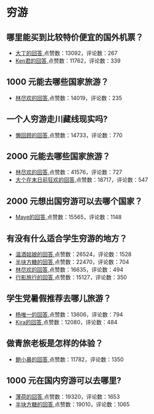 # 穷游
## 哪里能买到比较特价便宜的国外机票？
- [大丁的回答](https://www.zhihu.com/question/44501634/answer/612929015),点赞数：13092，评论数：267
- [Ken君的回答](https://www.zhihu.com/question/44501634/answer/97734668),点赞数：11762，评论数：339
## 1000 元能去哪些国家旅游？
- [林尽欢的回答](https://www.zhihu.com/question/314156988/answer/611448196),点赞数：14019，评论数：235
## 一个人穷游走川藏线现实吗?
- [懒回顾的回答](https://www.zhihu.com/question/365712425/answer/1063501208),点赞数：14733，评论数：770
## 2000 元能去哪些国家旅游？
- [林尽欢的回答](https://www.zhihu.com/question/314156798/answer/611448217),点赞数：41576，评论数：727
- [大个在末日前狂欢的回答](https://www.zhihu.com/question/314156798/answer/713540681),点赞数：18717，评论数：547
## 2000 元想出国穷游可以去哪个国家？
- [Maye的回答](https://www.zhihu.com/question/30785327/answer/50900375),点赞数：15565，评论数：1148
## 有没有什么适合学生穷游的地方？
- [温酒姑娘的回答](https://www.zhihu.com/question/372672701/answer/1140112285),点赞数：26524，评论数：1528
- [半块方糖的回答](https://www.zhihu.com/question/372672701/answer/1233197931),点赞数：22470，评论数：704
- [林尽欢的回答](https://www.zhihu.com/question/372672701/answer/1025906174),点赞数：16635，评论数：494
- [行影旅行的回答](https://www.zhihu.com/question/372672701/answer/1052560950),点赞数：15127，评论数：350
## 学生党暑假推荐去哪儿旅游？
- [杨唯一的回答](https://www.zhihu.com/question/319656193/answer/649871460),点赞数：13606，评论数：794
- [Kira的回答](https://www.zhihu.com/question/319656193/answer/656701473),点赞数：12080，评论数：484
## 做青旅老板是怎样的体验？
- [鲍小暴的回答](https://www.zhihu.com/question/27900484/answer/57537285),点赞数：11782，评论数：1350
## 1000 元在国内穷游可以去哪里?
- [薄荷的回答](https://www.zhihu.com/question/32207493/answer/722211622),点赞数：19320，评论数：1653
- [半块方糖的回答](https://www.zhihu.com/question/32207493/answer/711981284),点赞数：19010，评论数：1065
